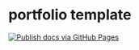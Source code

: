 # portfolio template

[![Publish docs via GitHub Pages](https://github.com/ashattack/starter-mkdocs-portfoio-website/workflows/Publish%20docs%20via%20GitHub%20Pages/badge.svg?branch=master)](https://github.com/ashattack/starter-mkdocs-portfoio-website/actions)
